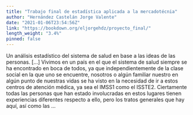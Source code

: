 ```yaml
---
title: "Trabajo final de estadística aplicada a la mercadotécnia"
author: "Hernández Castelán Jorge Valente"
date: "2021-01-06T23:54:56Z"
link: "https://bookdown.org/eljorgehdz/proyecto_final/"
length_weight: "3.4%"
pinned: false
---
```


Un análisis estadístico del sistema de salud en base a las ideas de las personas. [...] Vivimos en un país en el que el sistema de salud siempre se ha encontrado en boca de todos, ya que independientemente de la clase social en la que uno se encuentre, nosotros o algún familiar nuestro en algún punto de nuestras vidas se ha visto en la necesidad de ir a estos centros de atención médica, ya sea el IMSS1 como el ISSTE2. Ciertamente todas las personas que han estado involucradas en estos lugares tienen experiencias diferentes respecto a ello, pero los tratos generales que hay aquí, así como las ...
